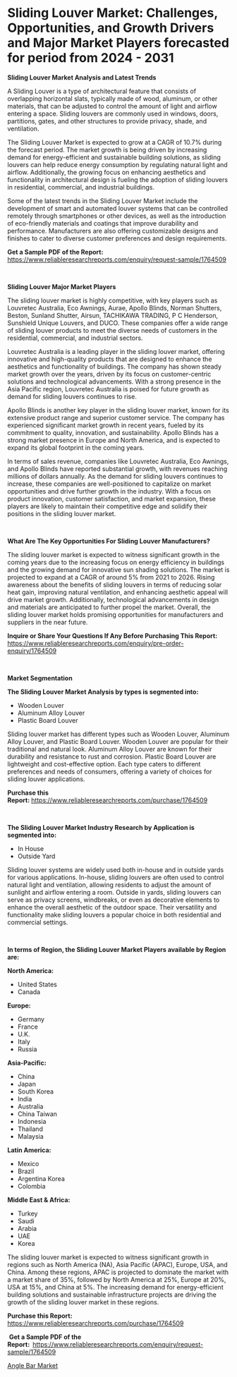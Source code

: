 <p><h1>Sliding Louver Market: Challenges, Opportunities, and Growth Drivers and Major Market Players forecasted for period from 2024 - 2031</h1></p><p><strong>Sliding Louver Market Analysis and Latest Trends</strong></p>
<p><p>A Sliding Louver is a type of architectural feature that consists of overlapping horizontal slats, typically made of wood, aluminum, or other materials, that can be adjusted to control the amount of light and airflow entering a space. Sliding louvers are commonly used in windows, doors, partitions, gates, and other structures to provide privacy, shade, and ventilation.</p><p>The Sliding Louver Market is expected to grow at a CAGR of 10.7% during the forecast period. The market growth is being driven by increasing demand for energy-efficient and sustainable building solutions, as sliding louvers can help reduce energy consumption by regulating natural light and airflow. Additionally, the growing focus on enhancing aesthetics and functionality in architectural design is fueling the adoption of sliding louvers in residential, commercial, and industrial buildings.</p><p>Some of the latest trends in the Sliding Louver Market include the development of smart and automated louver systems that can be controlled remotely through smartphones or other devices, as well as the introduction of eco-friendly materials and coatings that improve durability and performance. Manufacturers are also offering customizable designs and finishes to cater to diverse customer preferences and design requirements.</p></p>
<p><strong>Get a Sample PDF of the Report:&nbsp;</strong> <a href="https://www.reliableresearchreports.com/enquiry/request-sample/1764509">https://www.reliableresearchreports.com/enquiry/request-sample/1764509</a></p>
<p>&nbsp;</p>
<p><strong>Sliding Louver Major Market Players</strong></p>
<p><p>The sliding louver market is highly competitive, with key players such as Louvretec Australia, Eco Awnings, Aurae, Apollo Blinds, Norman Shutters, Beston, Sunland Shutter, Airsun, TACHIKAWA TRADING, P C Henderson, Sunshield Unique Louvers, and DUCO. These companies offer a wide range of sliding louver products to meet the diverse needs of customers in the residential, commercial, and industrial sectors.</p><p>Louvretec Australia is a leading player in the sliding louver market, offering innovative and high-quality products that are designed to enhance the aesthetics and functionality of buildings. The company has shown steady market growth over the years, driven by its focus on customer-centric solutions and technological advancements. With a strong presence in the Asia Pacific region, Louvretec Australia is poised for future growth as demand for sliding louvers continues to rise.</p><p>Apollo Blinds is another key player in the sliding louver market, known for its extensive product range and superior customer service. The company has experienced significant market growth in recent years, fueled by its commitment to quality, innovation, and sustainability. Apollo Blinds has a strong market presence in Europe and North America, and is expected to expand its global footprint in the coming years.</p><p>In terms of sales revenue, companies like Louvretec Australia, Eco Awnings, and Apollo Blinds have reported substantial growth, with revenues reaching millions of dollars annually. As the demand for sliding louvers continues to increase, these companies are well-positioned to capitalize on market opportunities and drive further growth in the industry. With a focus on product innovation, customer satisfaction, and market expansion, these players are likely to maintain their competitive edge and solidify their positions in the sliding louver market.</p></p>
<p>&nbsp;</p>
<p><strong>What Are The Key Opportunities For Sliding Louver Manufacturers?</strong></p>
<p><p>The sliding louver market is expected to witness significant growth in the coming years due to the increasing focus on energy efficiency in buildings and the growing demand for innovative sun shading solutions. The market is projected to expand at a CAGR of around 5% from 2021 to 2026. Rising awareness about the benefits of sliding louvers in terms of reducing solar heat gain, improving natural ventilation, and enhancing aesthetic appeal will drive market growth. Additionally, technological advancements in design and materials are anticipated to further propel the market. Overall, the sliding louver market holds promising opportunities for manufacturers and suppliers in the near future.</p></p>
<p><strong>Inquire or Share Your Questions If Any Before Purchasing This Report:</strong> <a href="https://www.reliableresearchreports.com/enquiry/pre-order-enquiry/1764509">https://www.reliableresearchreports.com/enquiry/pre-order-enquiry/1764509</a></p>
<p>&nbsp;</p>
<p><strong>Market Segmentation</strong></p>
<p><strong>The Sliding Louver Market Analysis by types is segmented into:</strong></p>
<p><ul><li>Wooden Louver</li><li>Aluminum Alloy Louver</li><li>Plastic Board Louver</li></ul></p>
<p><p>Sliding louver market has different types such as Wooden Louver, Aluminum Alloy Louver, and Plastic Board Louver. Wooden Louver are popular for their traditional and natural look. Aluminum Alloy Louver are known for their durability and resistance to rust and corrosion. Plastic Board Louver are lightweight and cost-effective option. Each type caters to different preferences and needs of consumers, offering a variety of choices for sliding louver applications.</p></p>
<p><strong>Purchase this Report:&nbsp;</strong><a href="https://www.reliableresearchreports.com/purchase/1764509">https://www.reliableresearchreports.com/purchase/1764509</a></p>
<p>&nbsp;</p>
<p><strong>The Sliding Louver Market Industry Research by Application is segmented into:</strong></p>
<p><ul><li>In House</li><li>Outside Yard</li></ul></p>
<p><p>Sliding louver systems are widely used both in-house and in outside yards for various applications. In-house, sliding louvers are often used to control natural light and ventilation, allowing residents to adjust the amount of sunlight and airflow entering a room. Outside in yards, sliding louvers can serve as privacy screens, windbreaks, or even as decorative elements to enhance the overall aesthetic of the outdoor space. Their versatility and functionality make sliding louvers a popular choice in both residential and commercial settings.</p></p>
<p>&nbsp;</p>
<p><strong>In terms of Region, the Sliding Louver Market Players available by Region are:</strong></p>
<p>
    <p> <strong> North America: </strong>
        <ul>
            <li>United States</li>
            <li>Canada</li>
        </ul>
        </p> 
    <p> <strong> Europe: </strong>
        <ul>
            <li>Germany</li>
            <li>France</li>
            <li>U.K.</li>
            <li>Italy</li>
            <li>Russia</li>
        </ul>
        </p> 
    <p> <strong> Asia-Pacific: </strong>
        <ul>
            <li>China</li>
            <li>Japan</li>
            <li>South Korea</li>
            <li>India</li>
            <li>Australia</li>
            <li>China Taiwan</li>
            <li>Indonesia</li>
            <li>Thailand</li>
            <li>Malaysia</li>
        </ul>
        </p> 
    <p> <strong> Latin America: </strong>
        <ul>
            <li>Mexico</li>
            <li>Brazil</li>
            <li>Argentina Korea</li>
            <li>Colombia</li>
        </ul>
        </p> 
    <p> <strong> Middle East & Africa: </strong>
        <ul>
            <li>Turkey</li>
            <li>Saudi</li>
            <li>Arabia</li>
            <li>UAE</li>
            <li>Korea</li>
        </ul>
    </p>
    </p>
<p><p>The sliding louver market is expected to witness significant growth in regions such as North America (NA), Asia Pacific (APAC), Europe, USA, and China. Among these regions, APAC is projected to dominate the market with a market share of 35%, followed by North America at 25%, Europe at 20%, USA at 15%, and China at 5%. The increasing demand for energy-efficient building solutions and sustainable infrastructure projects are driving the growth of the sliding louver market in these regions.</p></p>
<p><strong>Purchase this Report: </strong><a href="https://www.reliableresearchreports.com/purchase/1764509">https://www.reliableresearchreports.com/purchase/1764509</a></p>
<p>&nbsp;<strong>Get a Sample PDF of the Report:&nbsp;&nbsp;</strong><a href="https://www.reliableresearchreports.com/enquiry/request-sample/1764509">https://www.reliableresearchreports.com/enquiry/request-sample/1764509</a></p>
<p><strong></strong></p>
<p><p><a href="https://github.com/Sherrillcrooksxa8i18ucf2m/Market-Research-Report-List-1/blob/main/angle-bar-market.md">Angle Bar Market</a></p></p>